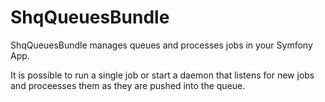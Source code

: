 # ShqQueuesBundle

ShqQueuesBundle manages queues and processes jobs in your Symfony App.

It is possible to run a single job or start a daemon that listens for new jobs and proceesses them as they are pushed into the queue.
